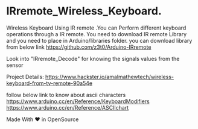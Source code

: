 # IRremote_Wireless_Keyboard.

Wireless Keyboard Using IR remote .You can Perform different keyboard operations  through a IR remote.
You need to download IR remote Library and you need to  place in Arduino/libraries folder.
you can download library from below link
https://github.com/z3t0/Arduino-IRremote

Look into "IRremote_Decode" for knowing the signals values from the sensor

Project Details: https://www.hackster.io/amalmathewtech/wireless-keyboard-from-tv-remote-90a54e

follow below link to know about ascii  characters
https://www.arduino.cc/en/Reference/KeyboardModifiers
https://www.arduino.cc/en/Reference/ASCIIchart


Made With ❤ in OpenSource


